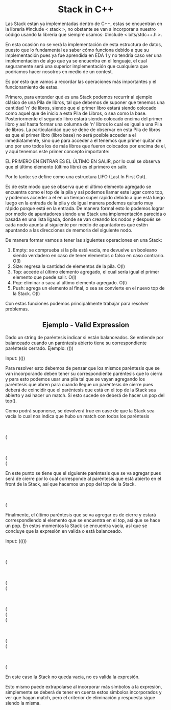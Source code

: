 <h1 align="center">Stack in C++</h1>

<p>
  Las Stack están ya implementadas dentro de C++, estas se encuentran en la librería #include < stack >, no obstante se van a incorporar a nuestro código usando la
  librería que siempre usamos: #include < bits/stdc++.h >.
  
  En esta ocasión no se verá la implementación de esta estructura de datos, puesto que lo fundamental es saber cómo funciona debido a que su implementación pues ya fue 
  aprendida en EDA 1 y no tendría caso ver una implementación de algo que ya se encuentra en el lenguaje, el cual seguramente será una superior implementación que 
  cualquiera que podríamos hacer nosotros en medio de un contest.
  
  Es por esto que vamos a recordar las operaciones más importantes y el funcionamiento de estas.
  
  Primero, para entender qué es una Stack podemos recurrir al ejemplo clásico de una Pila de libros, tal que debemos de suponer que tenemos una cantidad 'n' de libros,
  siendo que el primer libro estará siendo colocado como aquel que de inicio a esta Pila de Libros, o sea como la base. Posteriormente el segundo libro estará siendo
  colocado encima del primer libro y así hasta formar una columna de 'n' libros lo cual es igual a una Pila de libros. La particularidad que se debe de observar en 
  esta Pila de libros es que el primer libro (libro base) no será posible acceder a el inmediatamente, sino que para acceder a el tenemos que primer quitar de uno por 
  uno todos los de más libros que fueron colocados por encima de el, y aquí tenemos este primer concepto importante:
  
  EL PRIMERO EN ENTRAR ES EL ÚLTIMO EN SALIR, por lo cual se observa que el último elemento (último libro) es el primero en salir.
  
  Por lo tanto: se define como una estructura LIFO (Last In First Out).
  
  Es de este modo que se observa que el último elemento agregado se encuentra como el top de la pila y así podemos llamar este lugar como top, y podemos acceder a el 
  en un tiempo super rapido debido a que está luego luego en la entrada de la pila y de igual manera podemos quitarlo muy rápido porque está en la entrada. De manera 
  formal esto lo podemos lograr por medio de apuntadores siendo una Stack una implementación parecida o basada en una lista ligada, donde se van creando los nodos y 
  después se cada nodo apunta al siguiente por medio de apuntadores que estén apuntando a las direcciones de memoria del siguiente nodo.
  
  De manera formar vamos a tener las siguientes operaciones en una Stack:
  <ol>
    <li>Empty: se comprueba si la pila está vacia, me devuelve un booleano siendo verdadero en caso de tener elementos o falso en caso contrario. O(l)</li>
    <li>Size: regresa la cantidad de elementos de la pila. O(l)</li>
    <li>Top: accede al último elemento agregado, el cual sería igual el primer elemento que puede salir. O(l)</li>
    <li>Pop: eliminar o saca al último elemento agregado. O(l)</li>
    <li>Push: agrega un elemento al final, o sea se convierte en el nuevo top de la Stack. O(l)</li>
  </ol>
  
  Con estas funciones podemos principalmente trabajar para resolver problemas.
  
  <h2 align="center">Ejemplo - Valid Expression</h1>
  Dado un string de paréntesis indicar si están balanceados. Se entiende por balanceado cuando un paréntesis abierto tiene su correspondiente paréntesis cerrado.
  Ejemplo: (())
  
  Input: (())
  
  Para resolver esto debemos de pensar que los mismos paréntesis que se van incorporando deben tener su correspondiente paréntesis que lo cierra y para esto podemos 
  usar una pila tal que se vayan agregando los paréntesis que abren para cuando llegue un paréntesis de cierre pues deberá de coincidir que el paréntesis que está
  en el top de la Stack sea abierto y así hacer un match. Si esto sucede se deberá de hacer un pop del top().
  
  Como podrá suponerse, se devolverá true en case de que la Stack sea vacía lo cual nos indica que hubo un match con todos los paréntesis
  
  <br><br>
  (
  
  <br><br>
  (<br>
  (
  
  En este punto se tiene que el siguiente paréntesis que se va agregar pues será de cierre por lo cual corresponde al paréntesis que está abierto en el front de la 
  Stack, así que hacemos un pop del top de la Stack.
  
  <br><br>
  (
  
  Finalmente, el último paréntesis que se va agregar es de cierre y estará correspondiendo al elemento que se encuentra en el top, así que se hace un pop. En estos
  momentos la Stack se encuentra vacía, así que se concluye que la expresión en valida o está balanceado.
  
  
  Input: ((())
  
  <br><br>
  (
  
  <br><br>
  (<br>
  (
  
  <br><br>
  (<br>
  (<br>
  (
  
  <br><br>
  (<br>
  (
  
  <br><br>
  (
  
  En este caso la Stack no queda vacía, no es valida la expresión. 
  
  Esto mismo puede extrapolarse al incorporar más símbolos a la expresión, simplemente se deberá de tener en cuenta estos símbolos incorporados y ver que hagan match,
  pero el criterior de eliminación y respuesta sigue siendo la misma.
</p>
